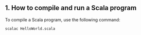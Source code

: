 ## 1. How to compile and run a Scala program

To compile a Scala program, use the following command:

```bash
scalac HelloWorld.scala

